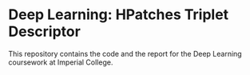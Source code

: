 # Deep Learning: HPatches Triplet Descriptor

This repository contains the code and the report for the Deep Learning coursework at Imperial College. 
